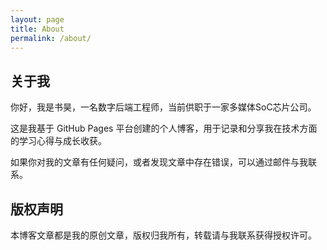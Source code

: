 ```yaml
---
layout: page
title: About
permalink: /about/
---
```


## 关于我

你好，我是书昊，一名数字后端工程师，当前供职于一家多媒体SoC芯片公司。

这是我基于 GitHub Pages 平台创建的个人博客，用于记录和分享我在技术方面的学习心得与成长收获。

如果你对我的文章有任何疑问，或者发现文章中存在错误，可以通过邮件与我联系。

## 版权声明

本博客文章都是我的原创文章，版权归我所有，转载请与我联系获得授权许可。
